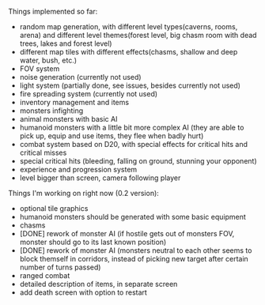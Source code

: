 Things implemented so far:

- random map generation, with different level types(caverns, rooms, arena) and different level themes(forest level, big chasm room with dead trees, lakes and forest level)
- different map tiles with different effects(chasms, shallow and deep water, bush, etc.)
- FOV system
- noise generation (currently not used)
- light system (partially done, see issues, besides currently not used)
- fire spreading system (currently not used)
- inventory management and items
- monsters infighting
- animal monsters with basic AI
- humanoid monsters with a little bit more complex AI (they are able to pick up, equip and use items, they flee when badly hurt)
- combat system based on D20, with special effects for critical hits and critical misses
- special critical hits (bleeding, falling on ground, stunning your opponent)
- experience and progression system
- level bigger than screen, camera following player

Things I'm working on right now (0.2 version):

- optional tile graphics
- humanoid monsters should be generated with some basic equipment
- chasms
- [DONE] rework of monster AI (if hostile gets out of monsters FOV, monster should go to its last known position)
- [DONE] rework of monster AI (monsters neutral to each other seems to block themself in corridors, instead of picking new target after certain number of turns passed)
- ranged combat
- detailed description of items, in separate screen 
- add death screen with option to restart




